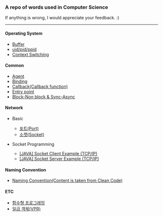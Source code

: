 ### A repo of words used in Computer Science

If anything is wrong, I would appreciate your feedback. :)

---

#### Operating System

* [Buffer](https://www.notion.so/Buffer-2773bcc035ac43f78a84fde9e59a23f5)
* [uid/pid/ppid](https://www.notion.so/UID-PID-PPID-a85237a6b065477cbc4e0b998b39957c)
* [Context Switching](https://www.notion.so/OS-Context-Switching-815f5d91b2cc497299e6bfb5974406fb)


#### Common

* [Agent](https://www.notion.so/agent-1b229ec6fbd24446ad6038c09ba987cd)
* [Binding](https://www.notion.so/binding-df3a3293fc214168838801758e06cd34)
* [Callback(Callback function)](https://www.notion.so/Callback-276ecb6c3eba495c937d17205576c651)
* [Entry point](https://www.notion.so/Entry-point-db6df41fce6c4df28675e41a49b35535)
* [Block-Non block & Sync-Async](https://www.notion.so/cmt-Block-Non-block-Sync-Async-1be37449c1174746a99c33c443e41f4f)


#### Network

+ Basic
  + [포트(Port)](https://www.notion.so/6-Port-50edf2f163084cd7bde4e0ef408460b8)
  + [소켓(Socket)](https://www.notion.so/7-Socket-ed5931efedb9452b96198162ba2ade06)

+ Socket Programming
  + [[JAVA] Socket Client Example (TCP/IP)](https://www.notion.so/JAVA-Socket-Client-Example-TCP-IP-17995479b64847968d3601287c3ed5d2)
  * [[JAVA] Socket Server Example (TCP/IP)](https://www.notion.so/JAVA-Socket-Server-Example-TCP-IP-9e8ca38fd59b476b81d76f6b68d5fa4e)

#### Naming Convention

* [Naming Convention(Content is taken from Clean Code)](https://www.notion.so/Naming-Convention-b76bb26b6fb346959ba868aa3cecfeab)


#### ETC
* [함수형 프로그래밍](https://www.notion.so/9cbccb1b95dc4135a101991ae701f632)
* [일급 객체(VPR)](https://www.notion.so/VPR-f030006af3a449a9b30bb219860dc117)
